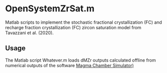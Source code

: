 # OpenSystemZrSat.m

Matlab scripts to implement the stochastic fractional crystallization (FC) and recharge fraction crystallization (FC) zircon saturation model from Tavazzani et al. (2020).

## Usage

The Matlab script Whatever.m loads dMZr outputs calculated offline from numerical outputs of the software [Magma Chamber Simulator)](https://mcs.geol.ucsb.edu/code)
